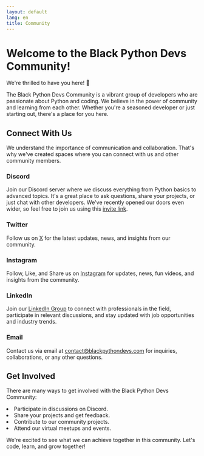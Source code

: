 ```yaml
---
layout: default
lang: en
title: Community
---
```


# **Welcome to the Black Python Devs Community!**

We're thrilled to have you here! 🎉

The Black Python Devs Community is a vibrant group of developers who are passionate about Python and coding. We believe in the power of community and learning from each other. Whether you're a seasoned developer or just starting out, there's a place for you here.

## **Connect With Us**

We understand the importance of communication and collaboration. That's why we've created spaces where you can connect with us and other community members.

### **Discord** <i class="fab fa-discord"></i>

Join our Discord server where we discuss everything from Python basics to advanced topics. It's a great place to ask questions, share your projects, or just chat with other developers. We've recently opened our doors even wider, so feel free to join us using this [invite link](https://discord.gg/XUc3tFqCT3).

### **Twitter** <i class="fab fa-x-twitter"></i>

Follow us on [X](https://x.com/blackpythondevs) for the latest updates, news, and insights from our community.

### **Instagram** <i class="fab fa-instagram"></i>

Follow, Like, and Share us on [Instagram](https://www.instagram.com/blackpythondevs/) for updates, news, fun videos, and insights from the community.

### **LinkedIn** <i class="fab fa-linkedin"></i>

Join our [LinkedIn Group](https://www.linkedin.com/groups/14336241/) to connect with professionals in the field, participate in relevant discussions, and stay updated with job opportunities and industry trends.

### **Email** <i class="far fa-envelope"></i>

Contact us via email at [contact@blackpythondevs.com](mailto:contact@blackpythondevs.com) for inquiries, collaborations, or any other questions.

## **Get Involved**

There are many ways to get involved with the Black Python Devs Community:

<article class="markdown-list">
<li>Participate in discussions on Discord.</li>
<li>Share your projects and get feedback.</li>
<li>Contribute to our community projects.</li>
<li>Attend our virtual meetups and events.</li>
</article>

We're excited to see what we can achieve together in this community. Let's code, learn, and grow together!
